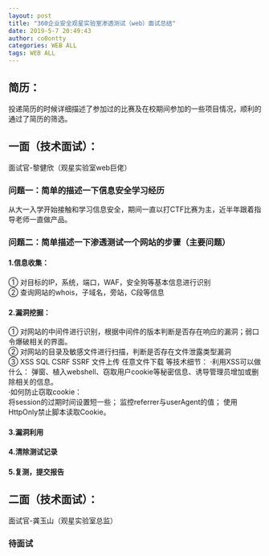 ```yaml
---
layout: post
title: "360企业安全观星实验室渗透测试（web）面试总结"
date: 2019-5-7 20:49:43
author: co0ontty
categories: WEB ALL
tags: WEB ALL 
---
```

## 简历：
投递简历的时候详细描述了参加过的比赛及在校期间参加的一些项目情况，顺利的通过了简历的筛选。
## 一面（技术面试）：
面试官-黎健欣（观星实验室web巨佬）   
### 问题一：简单的描述一下信息安全学习经历  
从大一入学开始接触和学习信息安全，期间一直以打CTF比赛为主，近半年跟着指导老师一直做产品。
### 问题二：简单描述一下渗透测试一个网站的步骤（主要问题）  
#### 1.信息收集：
① 对目标的IP，系统，端口，WAF，安全狗等基本信息进行识别  
② 查询网站的whois，子域名，旁站，C段等信息   
#### 2.漏洞挖掘：
① 对网站的中间件进行识别，根据中间件的版本判断是否存在响应的漏洞；弱口令爆破相关的界面。  
② 对网站的目录及敏感文件进行扫描，判断是否存在文件泄露类型漏洞  
③ XSS SQL CSRF SSRF 文件上传 任意文件下载 等技术细节：
·利用XSS可以做什么： 
弹窗、植入webshell、窃取用户cookie等秘密信息、诱导管理员增加或删除相关的信息。  
·如何防止窃取cookie：  
将session的过期时间设置短一些；
监控referrer与userAgent的值；
使用HttpOnly禁止脚本读取Cookie。
#### 3.漏洞利用
#### 4.清除测试记录 
#### 5.复测，提交报告
## 二面（技术面试）：
面试官-龚玉山（观星实验室总监）
### 待面试  